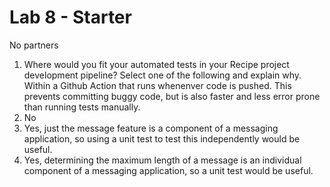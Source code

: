# Lab 8 - Starter

No partners

1. Where would you fit your automated tests in your Recipe project development pipeline? Select one of the following and explain why.
    Within a Github Action that runs whenenver code is pushed. This prevents committing buggy code, but is also faster and less error prone than running tests manually.
2. No
3. Yes, just the message feature is a component of a messaging application, so using a unit test to test this independently would be useful.
4. Yes, determining the maximum length of a message is an individual component of a messaging application, so a unit test would be useful.
